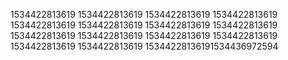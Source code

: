 1534422813619
1534422813619
1534422813619
1534422813619
1534422813619
1534422813619
1534422813619
1534422813619
1534422813619
1534422813619
1534422813619
1534422813619
1534422813619
1534422813619
15344228136191534436972594